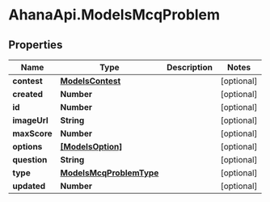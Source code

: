 # AhanaApi.ModelsMcqProblem

## Properties
Name | Type | Description | Notes
------------ | ------------- | ------------- | -------------
**contest** | [**ModelsContest**](ModelsContest.md) |  | [optional] 
**created** | **Number** |  | [optional] 
**id** | **Number** |  | [optional] 
**imageUrl** | **String** |  | [optional] 
**maxScore** | **Number** |  | [optional] 
**options** | [**[ModelsOption]**](ModelsOption.md) |  | [optional] 
**question** | **String** |  | [optional] 
**type** | [**ModelsMcqProblemType**](ModelsMcqProblemType.md) |  | [optional] 
**updated** | **Number** |  | [optional] 


